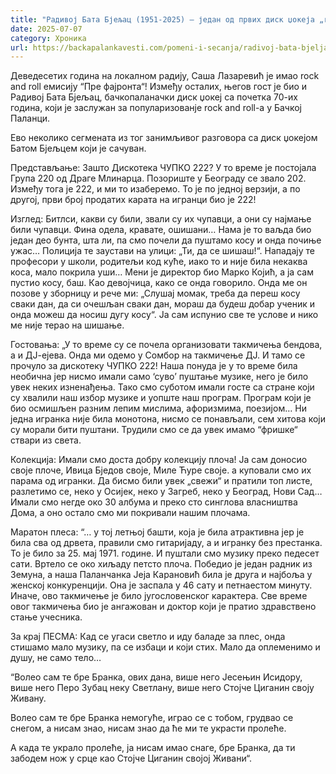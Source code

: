 ```yaml
---
title: "Радивој Бата Бјељац (1951-2025) – један од првих диск џокеја „rock and roll“-а"
date: 2025-07-07
category: Хроника
url: https://backapalankavesti.com/pomeni-i-secanja/radivoj-bata-bjeljac-1951-2025-jedan-od-prvih-disk-dzokeja-rock-and-roll-a/
---
```


Деведесетих година на локалном радију, Саша Лазаревић је имао rock and roll емисију “Пре фајронта“! Између осталих, његов гост је био и Радивој Бата Бјељац, бачкопаланачки диск џокеј са почетка 70-их година, који је заслужан за популаризованје rock and roll-а у Бачкој Паланци.

Ево неколико сегмената из тог занимљивог разговора са диск џокејом Батом Бјељцем који је сачуван.

Представљање: Зашто Дискотека ЧУПКО 222? У то време је постојала Група 220 од Драге Млинарца. Позориште у Београду се звало 202. Између тога је 222, и ми то изаберемо. То је по једној верзији, а по другој, први број продатих карата на игранци био је 222!

Изглед: Битлси, какви су били, звали су их чупавци, а они су најмање били чупавци. Фина одела, кравате, ошишани… Нама је то ваљда био један део бунта, шта ли, па смо почели да пуштамо косу и онда почиње ужас… Полиција те заустави на улици: „Ти, да се шишаш!“. Нападају те професори у школи, родитељи код куће, иако то и није била некаква коса, мало покрила уши… Мени је директор био Марко Којић, а ја сам пустио косу, баш. Као девојчица, како се онда говорило. Онда ме он позове у зборницу и рече ми: „Слушај момак, треба да переш косу сваки дан, да си очешљан сваки дан, мораш да будеш добар ученик и онда можеш да носиш дугу косу“. Ја сам испунио све те услове и нико ме није терао на шишање.

Гостовања: „У то време су се почела организовати такмичења бендова, а и ДЈ-ејева. Онда ми одемо у Сомбор на такмичење ДЈ. И тамо се прочуло за дискотеку ЧУПКО 222! Наша понуда је у то време била необична јер нисмо имали само ‘суво’ пуштање музике, него је било увек неких изненађења. Тако смо суботом имали госте са стране који су хвалили наш избор музике и уопште наш програм. Програм који је био осмишљен разним лепим мислима, афоризмима, поезијом… Ни једна игранка није била монотона, нисмо се понављали, сем хитова који су морали бити пуштани. Трудили смо се да увек имамо “фришке“ ствари из света.

Колекција: Имали смо доста добру колекцију плоча! Ја сам доносио своје плоче, Ивица Бједов своје, Миле Ћуре своје. а куповали смо их парама од игранки. Да бисмо били увек „свежи“ и пратили топ листе, разлетимо се, неко у Осијек, неко у Загреб, неко у Београд, Нови Сад… Имали смо негде око 30 албума и преко сто синглова власништва Дома, а оно остало смо ми покривали нашим плочама.

Маратон плеса: “… у тој летњој башти, која је била атрактивна јер је била сва од дрвета, правили смо гитаријаду, а и игранку без престанка. То је било за 25. мај 1971. године. И пуштали смо музику преко педесет сати. Вртело се око хиљаду петсто плоча. Победио је један радник из Земуна, а наша Паланчанка Јеја Карановић била је друга и најбоља у женској конкуренцији. Она је заспала у 46 сату и петнаестом минуту. Иначе, ово такмичење је било југословенског карактера. Све време овог такмичења био је ангажован и доктор који је пратио здравствено стање учесника.

За крај ПЕСМА: Кад се угаси светло и иду баладе за плес, онда стишамо мало музику, па се избаци и који стих. Мало да оплеменимо и душу, не само тело…

“Волео сам те бре Бранка, ових дана,
више него Јесењин Исидору,
више него Перо Зубац неку Светлану,
више него Стојче Циганин своју Живану.

Волео сам те бре Бранка немогуће,
играо се с тобом, грудвао се снегом,
а нисам знао,
нисам знао да ће ми те украсти пролеће.

А када те украло пролеће,
ја нисам имао снаге, бре Бранка,
да ти забодем нож у срце
као Стојче Циганин својој Живани“.
